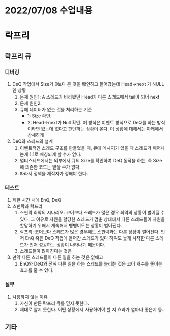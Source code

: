 # 2022/07/08 수업내용
# 락프리
## 락프리 큐
### 디버깅
1. DeQ 작업에서 Size가 0보다 큰 것을 확인하고 들어갔는데 Head->next 가 NULL인 상황
    1) 문제 원인1: A 스레드가 바라봤던 Head가 다른 스레드에서 tail이 되어 next
    2) 문제 원인2: 
    3) 큐에 데이터가 없는 것을 처리하는 기준
        * 1: Size 확인. 
        * 2: Head->next가 Null 확인. 이 방식은 이벤트 방식으로 DeQ를 하는 방식이라면 있는데 없다고 판단하는 상황이 온다. 이 상황에 대해서는 아래에서 상세하게
2. DeQ와 스레드의 설계
    1) 이벤트적인 스레드 구조를 만들었을 때, 큐에 메시지가 있을 때 스레드가 깨어나는게 1:1로 매칭되게 할 수가 없다.
    2) 멀티스레드에서는 외부에서 큐의 Size를 확인하여 DeQ 동작을 하는, 즉 Size에 의존한 코드는 믿을 수가 없다.
    3) 따라서 정책을 제작자가 정해야 한다.

### 테스트
1. 제한 시간 내에 EnQ, DeQ
2. 스핀락과 락프리
    1) 스핀락 최악의 시나리오: 코어보다 스레드가 많은 경우 최악의 상황이 벌어질 수 있다. 그 이유로 자원을 할당한 스레드가 멈춘 상태에서 다른 스레드들이 자원을 할당하기 위해서 계속해서 뺑뺑이도는 상황이 벌어진다.
    2) 락프리: 코어보다 스레드가 많은 경우에도 스핀락과는 다른 상황이 벌어진다. 먼저 EnQ 혹은 DeQ 작업에 들어간 스레드가 있다 하여도 늦게 시작한 다른 스레드가 먼저 성공하는 상황이 나타나기 때문이다. 
    3) 스레드들이 많아진다는 것은 
3. 만약 다른 스레드들이 다른 일을 하는 것은 없애고 
    1) EnQ와 DeQ와 전혀 다른 일을 하는 스레드를 늘리는 것은 코어 개수를 줄이는 효과를 줄 수 있다. 
    
### 실무
1. 사용하지 않는 이유
    1) 자신이 만든 락프리 큐를 믿지 못한다.
    2) 제대로 알지 못한다. 어떤 상황에서 사용하여야 할 지 효과가 얼마나 좋은지 등..
        
## 기타
### 
